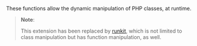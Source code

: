 These functions allow the dynamic manipulation of PHP classes, at
runtime.

> **Note**:
>
> This extension has been replaced by
> <a href="/book/runkit7.html" class="link">runkit</a>, which is not
> limited to class manipulation but has function manipulation, as well.

